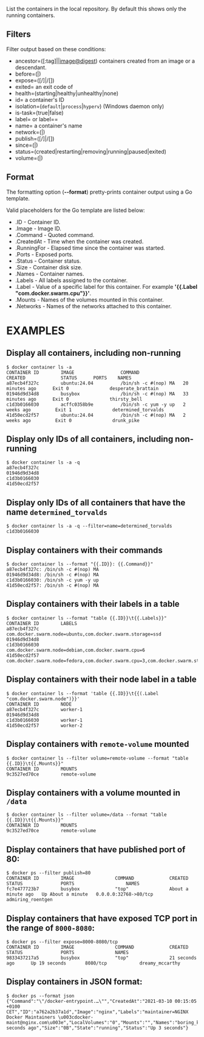 List the containers in the local repository. By default this shows only
the running containers.

## Filters

Filter output based on these conditions:
   - ancestor=(<image-name>[:tag]|<image-id>|<image@digest>)
     containers created from an image or a descendant.
   - before=(<container-name>|<container-id>)
   - expose=(<port>[/<proto>]|<startport-endport>/[<proto>])
   - exited=<int> an exit code of <int>
   - health=(starting|healthy|unhealthy|none)
   - id=<ID> a container's ID
   - isolation=(`default`|`process`|`hyperv`) (Windows daemon only)
   - is-task=(true|false)
   - label=<key> or label=<key>=<value>
   - name=<string> a container's name
   - network=(<network-id>|<network-name>)
   - publish=(<port>[/<proto>]|<startport-endport>/[<proto>])
   - since=(<container-name>|<container-id>)
   - status=(created|restarting|removing|running|paused|exited)
   - volume=(<volume name>|<mount point destination>)

## Format

The formatting option (**--format**) pretty-prints container output
using a Go template.

Valid placeholders for the Go template are listed below:
   - .ID           - Container ID.
   - .Image        - Image ID.
   - .Command      - Quoted command.
   - .CreatedAt    - Time when the container was created.
   - .RunningFor   - Elapsed time since the container was started.
   - .Ports        - Exposed ports.
   - .Status       - Container status.
   - .Size         - Container disk size.
   - .Names        - Container names.
   - .Labels       - All labels assigned to the container.
   - .Label        - Value of a specific label for this container.
                     For example **'{{.Label "com.docker.swarm.cpu"}}'**.
   - .Mounts       - Names of the volumes mounted in this container.
   - .Networks     - Names of the networks attached to this container.

# EXAMPLES

## Display all containers, including non-running

    $ docker container ls -a
    CONTAINER ID        IMAGE                 COMMAND                CREATED             STATUS      PORTS    NAMES
    a87ecb4f327c        ubuntu:24.04          /bin/sh -c #(nop) MA   20 minutes ago      Exit 0               desperate_brattain
    01946d9d34d8        busybox               /bin/sh -c #(nop) MA   33 minutes ago      Exit 0               thirsty_bell
    c1d3b0166030        acffc0358b9e          /bin/sh -c yum -y up   2 weeks ago         Exit 1               determined_torvalds
    41d50ecd2f57        ubuntu:24.04          /bin/sh -c #(nop) MA   2 weeks ago         Exit 0               drunk_pike

## Display only IDs of all containers, including non-running

    $ docker container ls -a -q
    a87ecb4f327c
    01946d9d34d8
    c1d3b0166030
    41d50ecd2f57

## Display only IDs of all containers that have the name `determined_torvalds`

    $ docker container ls -a -q --filter=name=determined_torvalds
    c1d3b0166030

## Display containers with their commands

    $ docker container ls --format "{{.ID}}: {{.Command}}"
    a87ecb4f327c: /bin/sh -c #(nop) MA
    01946d9d34d8: /bin/sh -c #(nop) MA
    c1d3b0166030: /bin/sh -c yum -y up
    41d50ecd2f57: /bin/sh -c #(nop) MA

## Display containers with their labels in a table

    $ docker container ls --format "table {{.ID}}\t{{.Labels}}"
    CONTAINER ID        LABELS
    a87ecb4f327c        com.docker.swarm.node=ubuntu,com.docker.swarm.storage=ssd
    01946d9d34d8
    c1d3b0166030        com.docker.swarm.node=debian,com.docker.swarm.cpu=6
    41d50ecd2f57        com.docker.swarm.node=fedora,com.docker.swarm.cpu=3,com.docker.swarm.storage=ssd

## Display containers with their node label in a table

    $ docker container ls --format 'table {{.ID}}\t{{(.Label "com.docker.swarm.node")}}'
    CONTAINER ID        NODE
    a87ecb4f327c        worker-1
    01946d9d34d8
    c1d3b0166030        worker-1
    41d50ecd2f57        worker-2

## Display containers with `remote-volume` mounted

    $ docker container ls --filter volume=remote-volume --format "table {{.ID}}\t{{.Mounts}}"
    CONTAINER ID        MOUNTS
    9c3527ed70ce        remote-volume

## Display containers with a volume mounted in `/data`

    $ docker container ls --filter volume=/data --format "table {{.ID}}\t{{.Mounts}}"
    CONTAINER ID        MOUNTS
    9c3527ed70ce        remote-volume

## Display containers that have published port of 80:

    $ docker ps --filter publish=80
    CONTAINER ID        IMAGE               COMMAND             CREATED              STATUS              PORTS                   NAMES
    fc7e477723b7        busybox             "top"               About a minute ago   Up About a minute   0.0.0.0:32768->80/tcp   admiring_roentgen

## Display containers that have exposed TCP port in the range of `8000-8080`:

    $ docker ps --filter expose=8000-8080/tcp
    CONTAINER ID        IMAGE               COMMAND             CREATED             STATUS              PORTS               NAMES
    9833437217a5        busybox             "top"               21 seconds ago      Up 19 seconds       8080/tcp            dreamy_mccarthy

## Display containers in JSON format:

    $ docker ps --format json
    {"Command":"\"/docker-entrypoint.…\"","CreatedAt":"2021-03-10 00:15:05 +0100 CET","ID":"a762a2b37a1d","Image":"nginx","Labels":"maintainer=NGINX Docker Maintainers \u003cdocker-maint@nginx.com\u003e","LocalVolumes":"0","Mounts":"","Names":"boring_keldysh","Networks":"bridge","Ports":"80/tcp","RunningFor":"4 seconds ago","Size":"0B","State":"running","Status":"Up 3 seconds"}
